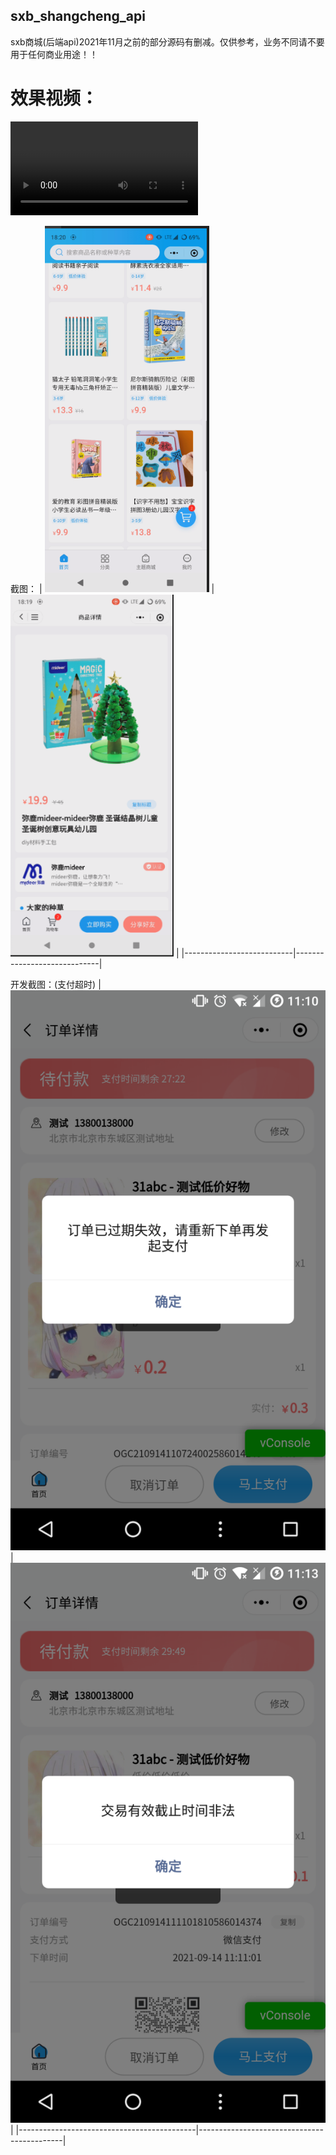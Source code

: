 ## sxb_shangcheng_api
sxb商城(后端api)2021年11月之前的部分源码有删减。仅供参考，业务不同请不要用于任何商业用途！！

# 效果视频：
![上学帮商城.mp4](./media/上学帮商城.mp4)

截图：
| ![主页](./media/图片1.png) | ![详情页](./media/图片2.png) |
|---------------------------|-----------------------------|

开发截图：(支付超时)
|![支付超时1](./media/图片zhifuchaoshi.1.png) | ![支付超时2](./media/图片zhifuchaoshi.2.png)|
|--------------------------------------------|--------------------------------------------|
